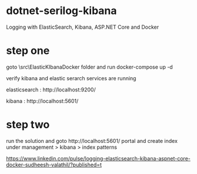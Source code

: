 # dotnet-serilog-kibana
Logging with ElasticSearch, Kibana, ASP.NET Core and Docker


# step one
goto \src\ElasticKIbanaDocker folder and run
docker-compose up -d

verify kibana and elastic serarch services are running 

elasticsearch : http://localhost:9200/

kibana : http://localhost:5601/

# step two
run the solution and goto http://localhost:5601/ portal and create index under management > kibana > index patterns 


https://www.linkedin.com/pulse/logging-elasticsearch-kibana-aspnet-core-docker-sudheesh-valathil/?published=t




